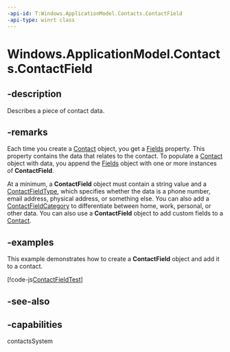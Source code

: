 ```yaml
---
-api-id: T:Windows.ApplicationModel.Contacts.ContactField
-api-type: winrt class
---
```


<!-- Class syntax.
public class ContactField : Windows.ApplicationModel.Contacts.IContactField
-->

# Windows.ApplicationModel.Contacts.ContactField

## -description
Describes a piece of contact data.

## -remarks
Each time you create a [Contact](contact.md) object, you get a [Fields](contact_fields.md) property. This property contains the data that relates to the contact. To populate a [Contact](contact.md) object with data, you append the [Fields](contact_fields.md) object with one or more instances of **ContactField**.

At a minimum, a **ContactField** object must contain a string value and a [ContactFieldType](contactfieldtype.md), which specifies whether the data is a phone number, email address, physical address, or something else. You can also add a [ContactFieldCategory](contactfieldcategory.md) to differentiate between home, work, personal, or other data. You can also use a **ContactField** object to add custom fields to a [Contact](contact.md).

## -examples
This example demonstrates how to create a **ContactField** object and add it to a contact.



[!code-js[ContactFieldTest](../windows.applicationmodel.contacts.provider/code/ContactsMain/javascript/js/contacts.js#SnippetContactFieldTest)]

## -see-also

## -capabilities
contactsSystem
